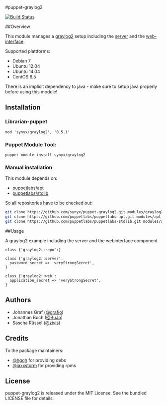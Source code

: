 #puppet-graylog2

[![Build Status](https://travis-ci.org/synyx/puppet-graylog2.png)](https://travis-ci.org/synyx/puppet-graylog2)

##Overview

This module manages a [graylog2](http://www.graylog2.org) setup including the [server](https://github.com/Graylog2/graylog2-server) and the [web-interface](https://github.com/Graylog2/graylog2-web-interface).

Supported plattforms:
* Debian 7
* Ubuntu 12.04
* Ubuntu 14.04
* CentOS 6.5

There is an implicit dependency to java - make sure to setup java properly before using this module!

## Installation


### Librarian-puppet

    mod 'synyx/graylog2', '0.5.1'

### Puppet Module Tool:

    puppet module install synyx/graylog2

### Manual installation

This module depends on:
* [puppetlabs/apt](https://github.com/puppetlabs/puppetlabs-apt)
* [puppetlabs/stdlib](https://github.com/puppetlabs/puppetlabs-stdlib)

So all repositories have to be checked out:

```bash
git clone https://github.com/synyx/puppet-graylog2.git modules/graylog2
git clone https://github.com/puppetlabs/puppetlabs-apt.git modules/apt
git clone https://github.com/puppetlabs/puppetlabs-stdlib.git modules/stdlib
```

##Usage

A graylog2 example including the server and the webinterface component

```puppet
class {'graylog2::repo':}

class {'graylog2::server':
  password_secret => 'veryStrongSecret',
}

class {'graylog2::web':
  application_secret => 'veryStrongSecret',
}
```


## Authors

* Johannes Graf ([@grafjo](https://github.com/grafjo))
* Jonathan Buch ([@BuJo](https://github.com/BuJo))
* Sascha Rüssel ([@zivis](https://github.com/zivis))

## Credits

To the package maintainers:
* [@hggh](https://github.com/hggh) for providing debs
* [@jaxxstorm](https://github.com/jaxxstorm) for providing rpms

## License

puppet-graylog2 is released under the MIT License. See the bundled LICENSE file
for details.
